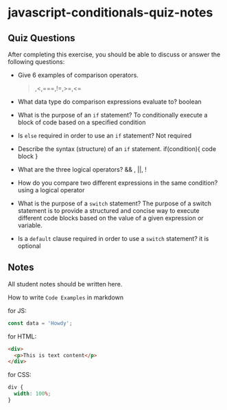 # javascript-conditionals-quiz-notes

## Quiz Questions

After completing this exercise, you should be able to discuss or answer the following questions:

- Give 6 examples of comparison operators.

  > ,<,===,!=,>=,<=

- What data type do comparison expressions evaluate to?
  boolean

- What is the purpose of an `if` statement?
  To conditionally execute a block of code based on a specified condition

- Is `else` required in order to use an `if` statement?
  Not required

- Describe the syntax (structure) of an `if` statement.
  if(condition){
  code block
  }

- What are the three logical operators?
  && , ||, !

- How do you compare two different expressions in the same condition?
  using a logical operator

- What is the purpose of a `switch` statement?
  The purpose of a switch statement is to provide a structured and concise way to execute different code blocks based on the value of a given expression or variable.

- Is a `default` clause required in order to use a `switch` statement?
  it is optional

## Notes

All student notes should be written here.

How to write `Code Examples` in markdown

for JS:

```javascript
const data = 'Howdy';
```

for HTML:

```html
<div>
  <p>This is text content</p>
</div>
```

for CSS:

```css
div {
  width: 100%;
}
```
